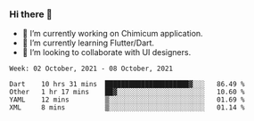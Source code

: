 ### Hi there 👋

<!--
**devcat37/devcat37** is a ✨ _special_ ✨ repository because its `README.md` (this file) appears on your GitHub profile.-->


- 🔭 I’m currently working on Chimicum application.
- 🌱 I’m currently learning Flutter/Dart.
- 👯 I’m looking to collaborate with UI designers.
<!-- - 🤔 I’m looking for help with ... -->

<!--START_SECTION:waka-->
```text
Week: 02 October, 2021 - 08 October, 2021

Dart    10 hrs 31 mins  █████████████████████▓░░░   86.49 % 
Other   1 hr 17 mins    ██▓░░░░░░░░░░░░░░░░░░░░░░   10.60 % 
YAML    12 mins         ▒░░░░░░░░░░░░░░░░░░░░░░░░   01.69 % 
XML     8 mins          ▒░░░░░░░░░░░░░░░░░░░░░░░░   01.14 % 
```
<!--END_SECTION:waka-->
